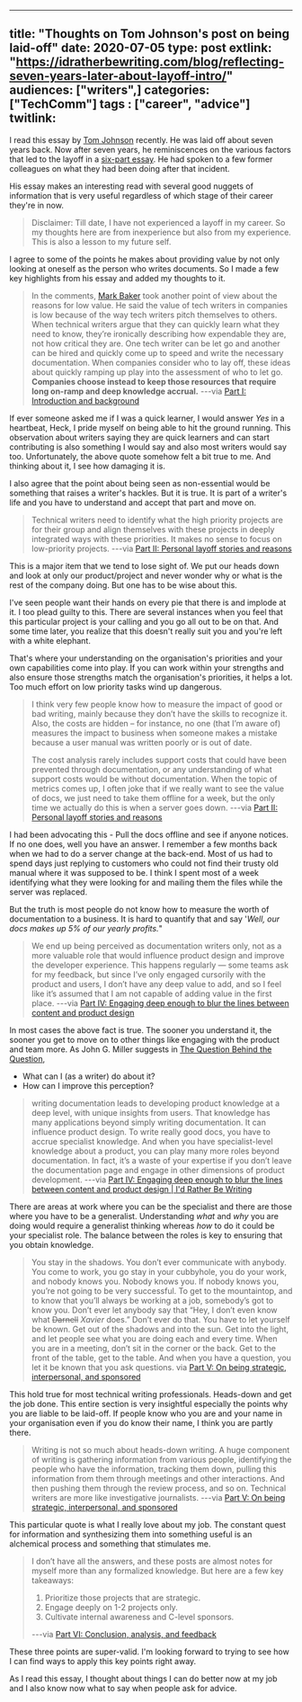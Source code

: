 
---
title: "Thoughts on Tom Johnson's post on being laid-off"
date: 2020-07-05
type: post
extlink: "https://idratherbewriting.com/blog/reflecting-seven-years-later-about-layoff-intro/"
audiences: ["writers",]
categories: ["TechComm"]
tags : ["career", "advice"]
twitlink: 
---


I read this essay by [Tom Johnson](https://idratherbewriting.com) recently. He was laid off about seven years back. Now after seven years, he reminiscences on the various factors that led to the layoff in a [six-part essay](https://idratherbewriting.com/blog/reflecting-seven-years-later-about-layoff-intro/). He had spoken to a few former colleagues on what they had been doing after that incident. 


His essay makes an interesting read with several good nuggets of information that is very useful regardless of which stage of their career they're in now.


> Disclaimer: Till date, I have not experienced a layoff in my career. So my thoughts here are from inexperience but also from my experience. This is also a lesson to my future self. 

I agree to some of the points he makes about providing value by not only looking at oneself as the person who writes documents. So I made a few key highlights from his essay and added my thoughts to it.


> In the comments, [Mark Baker](https://everypageispageone.com/) took another point of view about the reasons for low value. He said the value of tech writers in companies is low because of the way tech writers pitch themselves to others. When technical writers argue that they can quickly learn what they need to know, they’re ironically describing how expendable they are, not how critical they are. One tech writer can be let go and another can be hired and quickly come up to speed and write the necessary documentation. When companies consider who to lay off, these ideas about quickly ramping up play into the assessment of who to let go. **Companies choose instead to keep those resources that require long on-ramp and deep knowledge accrual.**
---via [Part I: Introduction and background](https://idratherbewriting.com/blog/reflecting-seven-years-later-about-layoff-intro/#mixed-perspectives)

If ever someone asked me if I was a quick learner, I would answer *Yes* in a heartbeat, Heck, I pride myself on being able to hit the ground running. This observation about writers saying they are quick learners and can start contributing is also something I would say and also most writers would say too. Unfortunately, the above quote somehow felt a bit true to me. And thinking about it, I see how damaging it is. 

I also agree that the point about being seen as non-essential would be something that raises a writer's hackles. But it is true. It is part of a writer's life and you have to understand and accept that part and move on. 


> Technical writers need to identify what the high priority projects are for their group and align themselves with these projects in deeply integrated ways with these priorities. It makes no sense to focus on low-priority projects.
---via [Part II: Personal layoff stories and reasons](https://idratherbewriting.com/blog/reflecting-seven-years-later-about-layoff-collegue-stories/)

This is a major item that we tend to lose sight of. We put our heads down and look at only our product/project and never wonder why or what is the rest of the company doing. But one has to be wise about this. 

I've seen people want their hands on every pie that there is and implode at it. I too plead guilty to this. There are several instances when you feel that this particular project is your calling and you go all out to be on that. And some time later, you realize that this doesn't really suit you and you're left with a white elephant. 

That's where your understanding on the organisation's priorities and your own capabilities come into play. If you can work within your strengths and also ensure those strengths match the organisation's priorities, it helps a lot. Too much effort on low priority tasks wind up dangerous. 

> I think very few people know how to measure the impact of good or bad writing, mainly because they don’t have the skills to recognize it. Also, the costs are hidden – for instance, no one (that I’m aware of) measures the impact to business when someone makes a mistake because a user manual was written poorly or is out of date.
> 
>The cost analysis rarely includes support costs that could have been prevented through documentation, or any understanding of what support costs would be without documentation. When the topic of metrics comes up, I often joke that if we really want to see the value of docs, we just need to take them offline for a week, but the only time we actually do this is when a server goes down.
 ---via [Part II: Personal layoff stories and reasons](https://idratherbewriting.com/blog/reflecting-seven-years-later-about-layoff-collegue-stories/)

I had been advocating this - Pull the docs offline and see if anyone notices. If no one does, well you have an answer. I remember a few months back when we had to do a server change at the back-end. Most of us had to spend days just replying to customers who could not find their trusty old manual where it was supposed to be. I think I spent most of a week identifying what they were looking for and mailing them the files while the server was replaced.

But the truth is most people do not know how to measure the worth of documentation to a business. It is hard to quantify that and say '*Well, our docs makes up 5% of our yearly profits.*"


> We end up being perceived as documentation writers only, not as a more valuable role that would influence product design and improve the developer experience. This happens regularly — some teams ask for my feedback, but since I’ve only engaged cursorily with the product and users, I don’t have any deep value to add, and so I feel like it’s assumed that I am not capable of adding value in the first place.
---via [Part IV: Engaging deep enough to blur the lines between content and product design](https://idratherbewriting.com/blog/reflecting-seven-years-later-about-layoff-colman-designer-hybrid/)

In most cases the above fact is true. The sooner you understand it, the sooner you get to move on to other things like engaging with the product and team more. As John G. Miller suggests in [The Question Behind the Question](https://amzn.to/31HZxdk), 
* What can I (as a writer) do about it? 
* How can I improve this perception?


> writing documentation leads to developing product knowledge at a deep level, with unique insights from users. That knowledge has many applications beyond simply writing documentation. It can influence product design. To write really good docs, you have to accrue specialist knowledge. And when you have specialist-level knowledge about a product, you can play many more roles beyond documentation. In fact, it’s a waste of your expertise if you don’t leave the documentation page and engage in other dimensions of product development.
---via [Part IV: Engaging deep enough to blur the lines between content and product design | I'd Rather Be Writing](https://idratherbewriting.com/blog/reflecting-seven-years-later-about-layoff-colman-designer-hybrid/)

There are areas at work where you can be the specialist and there are those where you have to be a generalist. Understanding *what* and *why* you are doing would require a generalist thinking whereas *how* to do it could be your specialist role. The balance between the roles is key to ensuring that you obtain knowledge.


> You stay in the shadows. You don’t ever communicate with anybody. You come to work, you go stay in your cubbyhole, you do your work, and nobody knows you. Nobody knows you. If nobody knows you, you’re not going to be very successful. To get to the mountaintop, and to know that you’ll always be working at a job, somebody’s got to know you. Don’t ever let anybody say that “Hey, I don’t even know what ~~Darnell~~   *Xavier*  does.” Don’t ever do that. You have to let yourself be known. Get out of the shadows and into the sun. Get into the light, and let people see what you are doing each and every time. When you are in a meeting, don’t sit in the corner or the back. Get to the front of the table, get to the table. And when you have a question, you let it be known that you ask questions.
via [Part V: On being strategic, interpersonal, and sponsored](https://idratherbewriting.com/blog/reflecting-seven-years-later-about-layoff-clarke-being-strategic/)

This hold true for most technical writing professionals. Heads-down and get the job done. This entire section is very insightful especially the points why you are liable to be laid-off. If people know who you are and your name in your organisation even if you do know their name, I think you are partly there. 

>Writing is not so much about heads-down writing. A huge component of writing is gathering information from various people, identifying the people who have the information, tracking them down, pulling this information from them through meetings and other interactions. And then pushing them through the review process, and so on. Technical writers are more like investigative journalists.
---via [Part V: On being strategic, interpersonal, and sponsored](https://idratherbewriting.com/blog/reflecting-seven-years-later-about-layoff-clarke-being-strategic/)

This particular quote is what I really love about my job. The constant quest for information and synthesizing them into something useful is an alchemical process and something that stimulates me.  


> I don’t have all the answers, and these posts are almost notes for myself more than any formalized knowledge. But here are a few key takeaways:
> 1. Prioritize those projects that are strategic.
> 2. Engage deeply on 1-2 projects only.
> 3. Cultivate internal awareness and C-level sponsors.
>
>---via [Part VI: Conclusion, analysis, and feedback](https://idratherbewriting.com/blog/reflecting-seven-years-later-about-layoff-conclusion-analysis-feedback/)

These three points are super-valid. I'm looking forward to trying to see how I can find ways to apply this key points right away. 

As I read this essay, I thought about things I can do better now at my job and I also know now what to say when people ask for advice.
